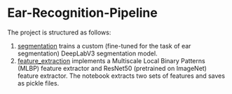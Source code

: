 # Ear-Recognition-Pipeline

The project is structured as follows:

1. [segmentation](./segmentation.ipynb) trains a custom (fine-tuned for the task of ear segmentation) DeepLabV3 segmentation model.
2. [feature_extraction](./feature_extraction.ipynb) implements a Multiscale Local Binary Patterns (MLBP) feature extractor and ResNet50 (pretrained on ImageNet) feature extractor. The notebook extracts two sets of features and saves as pickle files.
